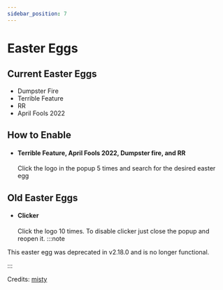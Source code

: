 ```yaml
---
sidebar_position: 7
---
```

# Easter Eggs
## Current Easter Eggs
* Dumpster Fire
* Terrible Feature
* RR
* April Fools 2022
## How to Enable
* #### Terrible Feature, April Fools 2022, Dumpster fire, and RR
  Click the logo in the popup 5 times and search for the desired easter egg
## Old Easter Eggs
* #### Clicker
  Click the logo 10 times. To disable clicker just close the popup and reopen it. 
:::note

This easter egg was deprecated in v2.18.0 and is no longer functional.

:::


Credits: [misty](https://github.com/mistysloth/)
